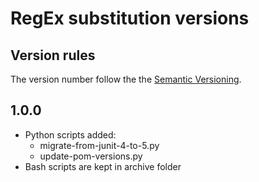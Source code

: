 # RegEx substitution versions #

## Version rules

The version number follow the the [Semantic Versioning](https://semver.org/).

## 1.0.0

- Python scripts added:
  - migrate-from-junit-4-to-5.py
  - update-pom-versions.py
- Bash scripts are kept in archive folder
